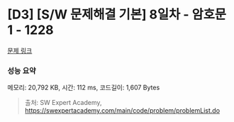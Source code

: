 # [D3] [S/W 문제해결 기본] 8일차 - 암호문1 - 1228 

[문제 링크](https://swexpertacademy.com/main/code/problem/problemDetail.do?contestProbId=AV14w-rKAHACFAYD) 

### 성능 요약

메모리: 20,792 KB, 시간: 112 ms, 코드길이: 1,607 Bytes



> 출처: SW Expert Academy, https://swexpertacademy.com/main/code/problem/problemList.do